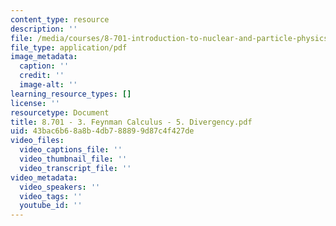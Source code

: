```yaml
---
content_type: resource
description: ''
file: /media/courses/8-701-introduction-to-nuclear-and-particle-physics-fall-2020/8701-3-feynman-calculus-5-divergency.pdf
file_type: application/pdf
image_metadata:
  caption: ''
  credit: ''
  image-alt: ''
learning_resource_types: []
license: ''
resourcetype: Document
title: 8.701 - 3. Feynman Calculus - 5. Divergency.pdf
uid: 43bac6b6-8a8b-4db7-8889-9d87c4f427de
video_files:
  video_captions_file: ''
  video_thumbnail_file: ''
  video_transcript_file: ''
video_metadata:
  video_speakers: ''
  video_tags: ''
  youtube_id: ''
---
```


